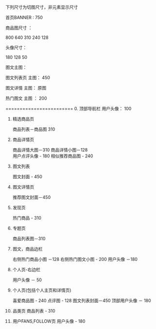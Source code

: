 下列尺寸为切图尺寸，非元素显示尺寸

首页BANNER : 750

商品图尺寸 ： 

800 640 310 240 128 

头像尺寸：

180 128 50 

图文主图：

图文列表页 主图： 450

图文详情   主图： 原图

热门图文   主图 ： 200


========================
0. 顶部导航栏
    用户头像： 100
 
1.  精选商品页

    商品列表－商品图 310 
    
2.  商品详情页
    
    
    商品详情大图－310 
    商品详情小图－128  
    用户点评头像 - 180
    相似推荐商品图 - 240
    
3.  图文列表
    
    图文封面 - 450
    
4.  图文详情页
    
    推荐图文封面－450

5.  发现页
    
    热门商品 - 310

6.  专题页
    
    商品列表图－310

7.  图文，商品边栏

    右侧热门商品小图 －128
    右侧热门图文小图 - 200
    用户头像 －180

8.  个人页-右边栏

    用户头像 － 50

9.  个人页(包括个人主页和详情页)

    喜爱商品图 - 240
    点评图 - 128
    图文列表封面－450
    顶部用户头像 － 180
    
10. 品类页
    商品列表 - 310 
    
11. 用户FANS,FOLLOW页
    用户头像 - 180


